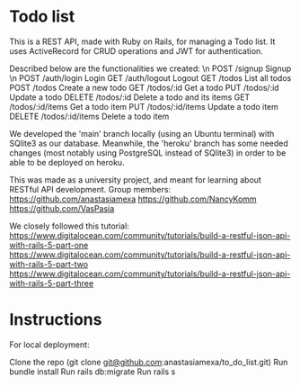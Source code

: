 # Todo list

This is a REST API, made with Ruby on Rails, for managing a Todo list. 
It uses ActiveRecord for CRUD operations and JWT for authentication.

Described below are the functionalities we created: \n
POST /signup    Signup \n 
POST /auth/login    Login
GET /auth/logout    Logout
GET /todos    List all todos
POST /todos    Create a new todo
GET /todos/:id    Get a todo
PUT /todos/:id    Update a todo
DELETE /todos/:id    Delete a todo and its items
GET /todos/:id/items    Get a todo item
PUT /todos/:id/items    Update a todo item
DELETE /todos/:id/items    Delete a todo item

We developed the 'main' branch locally (using an Ubuntu terminal) with SQlite3 as our database. 
Meanwhile, the 'heroku' branch has some needed changes (most notably using PostgreSQL instead of SQlite3) in order to be able to be deployed on heroku.

This was made as a university project, and meant for learning about RESTful API development. 
Group members:
https://github.com/anastasiamexa
https://github.com/NancyKomm
https://github.com/VasPasia

We closely followed this tutorial:
https://www.digitalocean.com/community/tutorials/build-a-restful-json-api-with-rails-5-part-one
https://www.digitalocean.com/community/tutorials/build-a-restful-json-api-with-rails-5-part-two
https://www.digitalocean.com/community/tutorials/build-a-restful-json-api-with-rails-5-part-three


# Instructions

For local deployment:

Clone the repo (git clone git@github.com:anastasiamexa/to_do_list.git)
Run bundle install
Run rails db:migrate
Run rails s
